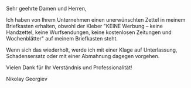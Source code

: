Sehr geehrte Damen und Herren,

Ich haben von Ihrem Unternehmen einen unerwünschten Zettel in meinem Briefkasten erhalten, obwohl der Kleber "KEINE Werbung – keine Handzettel, keine Wurfsendungen, keine kostenlosen Zeitungen und Wochenblätter" auf meinem Briefkasten steht.

Wenn sich das wiederholt, werde ich mit einer Klage auf Unterlassung, Schadensersatz oder mit einer Abmahnung dagegen vorgehen.

Vielen Dank für Ihr Verständnis und Professionalität!

Nikolay Georgiev
